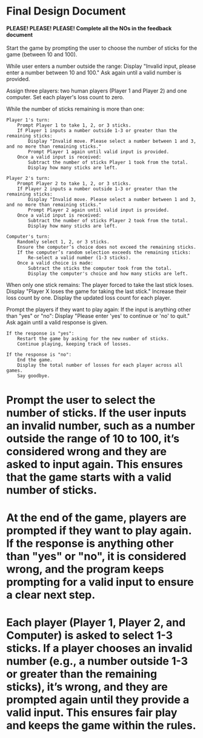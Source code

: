 # Final Design Document
#### PLEASE! PLEASE! PLEASE! Complete all the NOs in the feedback document 

Start the game by prompting the user to choose the number of sticks for the game (between 10 and 100).

While user enters a number outside the range:
    Display "Invalid input, please enter a number between 10 and 100."
    Ask again until a valid number is provided.

Assign three players: two human players (Player 1 and Player 2) and one computer.
Set each player's loss count to zero.

While the number of sticks remaining is more than one:
    
    Player 1's turn:
        Prompt Player 1 to take 1, 2, or 3 sticks.
        If Player 1 inputs a number outside 1-3 or greater than the remaining sticks:
            Display "Invalid move. Please select a number between 1 and 3, and no more than remaining sticks."
            Prompt Player 1 again until valid input is provided.
        Once a valid input is received:
            Subtract the number of sticks Player 1 took from the total.
            Display how many sticks are left.

    Player 2's turn:
        Prompt Player 2 to take 1, 2, or 3 sticks.
        If Player 2 inputs a number outside 1-3 or greater than the remaining sticks:
            Display "Invalid move. Please select a number between 1 and 3, and no more than remaining sticks."
            Prompt Player 2 again until valid input is provided.
        Once a valid input is received:
            Subtract the number of sticks Player 2 took from the total.
            Display how many sticks are left.

    Computer's turn:
        Randomly select 1, 2, or 3 sticks.
        Ensure the computer’s choice does not exceed the remaining sticks.
        If the computer’s random selection exceeds the remaining sticks:
            Re-select a valid number (1-3 sticks).
        Once a valid choice is made:
            Subtract the sticks the computer took from the total.
            Display the computer's choice and how many sticks are left.

When only one stick remains:
    The player forced to take the last stick loses.
    Display "Player X loses the game for taking the last stick."
    Increase their loss count by one.
    Display the updated loss count for each player.

Prompt the players if they want to play again:
    If the input is anything other than "yes" or "no":
        Display "Please enter 'yes' to continue or 'no' to quit."
        Ask again until a valid response is given.

    If the response is "yes":
        Restart the game by asking for the new number of sticks.
        Continue playing, keeping track of losses.

    If the response is "no":
        End the game.
        Display the total number of losses for each player across all games.
        Say goodbye.

# Prompt the user to select the number of sticks. If the user inputs an invalid number, such as a number outside the range of 10 to 100, it’s considered wrong and they are asked to input again. This ensures that the game starts with a valid number of sticks.
# At the end of the game, players are prompted if they want to play again. If the response is anything other than "yes" or "no", it is considered wrong, and the program keeps prompting for a valid input to ensure a clear next step.
# Each player (Player 1, Player 2, and Computer) is asked to select 1-3 sticks. If a player chooses an invalid number (e.g., a number outside 1-3 or greater than the remaining sticks), it’s wrong, and they are prompted again until they provide a valid input. This ensures fair play and keeps the game within the rules.
